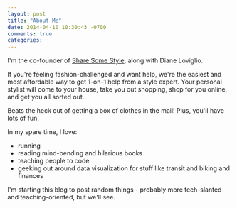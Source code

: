 ```yaml
---
layout: post
title: "About Me"
date: 2014-04-10 10:30:43 -0700
comments: true
categories: 
---
```


I'm the co-founder of
[Share Some Style](http://www.sharesomestyle.com), along with Diane Loviglio.

If you're feeling fashion-challenged and want help, we're the easiest
and most affordable way to get 1-on-1 help from a style
expert. Your personal stylist will come to your house, take you out shopping, shop for
you online, and get you all sorted out.

Beats the heck out of getting a box of clothes in the mail! Plus, you'll have lots of fun.

In my spare time, I love:

* running
* reading mind-bending and hilarious books
* teaching people to code
* geeking out around data visualization for stuff like transit and biking and finances

I'm starting this blog to post random things - probably more tech-slanted and teaching-oriented, but we'll see.
